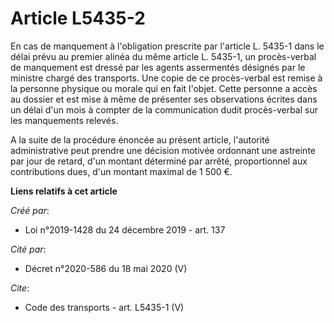 # Article L5435-2

En cas de manquement à l'obligation prescrite par l'article L. 5435-1 dans le délai prévu au premier alinéa du même article
L. 5435-1, un procès-verbal de manquement est dressé par les agents assermentés désignés par le ministre chargé des
transports. Une copie de ce procès-verbal est remise à la personne physique ou morale qui en fait l'objet. Cette personne a
accès au dossier et est mise à même de présenter ses observations écrites dans un délai d'un mois à compter de la
communication dudit procès-verbal sur les manquements relevés. 

A la suite de la procédure énoncée au présent article, l'autorité administrative peut prendre une décision motivée ordonnant
une astreinte par jour de retard, d'un montant déterminé par arrêté, proportionnel aux contributions dues, d'un montant
maximal de 1 500 €.

**Liens relatifs à cet article**

_Créé par_:

  - Loi n°2019-1428 du 24 décembre 2019 - art. 137

_Cité par_:

  - Décret n°2020-586 du 18 mai 2020 (V)

_Cite_:

  - Code des transports - art. L5435-1 (V)
